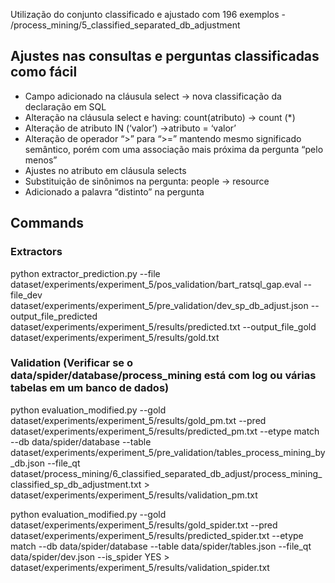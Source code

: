 Utilização do conjunto classificado e ajustado com 196 exemplos
    - /process_mining/5_classified_separated_db_adjustment

## Ajustes nas consultas e perguntas classificadas como fácil
 - Campo adicionado na cláusula select → nova classificação da declaração em SQL
 - Alteração na cláusula select e having: count(atributo) → count (*)
 - Alteração de atributo IN (‘valor’) →atributo = ‘valor’ 
 - Alteração de operador “>” para “>=” mantendo mesmo significado semântico, porém com uma associação mais próxima da pergunta “pelo menos”
 - Ajustes no atributo em cláusula selects
 - Substituição de sinônimos na pergunta: people → resource
 - Adicionado a palavra “distinto” na pergunta

## Commands
### Extractors
python extractor_prediction.py --file dataset/experiments/experiment_5/pos_validation/bart_ratsql_gap.eval --file_dev dataset/experiments/experiment_5/pre_validation/dev_sp_db_adjust.json --output_file_predicted dataset/experiments/experiment_5/results/predicted.txt --output_file_gold dataset/experiments/experiment_5/results/gold.txt

### Validation (Verificar se o data/spider/database/process_mining está com log ou várias tabelas em um banco de dados)
python evaluation_modified.py --gold dataset/experiments/experiment_5/results/gold_pm.txt --pred dataset/experiments/experiment_5/results/predicted_pm.txt --etype match --db data/spider/database --table dataset/experiments/experiment_5/pre_validation/tables_process_mining_by_db.json --file_qt dataset/process_mining/6_classified_separated_db_adjust/process_mining_classified_sp_db_adjustment.txt > dataset/experiments/experiment_5/results/validation_pm.txt

python evaluation_modified.py --gold dataset/experiments/experiment_5/results/gold_spider.txt --pred dataset/experiments/experiment_5/results/predicted_spider.txt --etype match --db data/spider/database --table data/spider/tables.json --file_qt data/spider/dev.json  --is_spider YES > dataset/experiments/experiment_5/results/validation_spider.txt